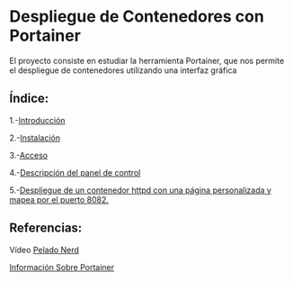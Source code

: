 # Despliegue de Contenedores con Portainer

El proyecto consiste en estudiar la herramienta Portainer, que nos permite el despliegue de contenedores utilizando una interfaz gráfica

## Índice:

1.-[Introducción](https://github.com/Ianfernandez09/docker-portainer/blob/master/1.-Introducción.md)

2.-[Instalación](https://github.com/Ianfernandez09/docker-portainer/blob/master/2.-Instalación.md)

3.-[Acceso](https://github.com/Ianfernandez09/docker-portainer/blob/master/3.-Acceso.md)

4.-[Descripción del panel de control](https://github.com/Ianfernandez09/docker-portainer/blob/master/4.-Descripción_del_panel_de_control.md)

5.-[Despliegue de un contenedor httpd con una página personalizada y mapea por el puerto 8082.](https://github.com/Ianfernandez09/docker-portainer/blob/master/5.-Despliegue_de_un_contenedor_httpd.md)

## Referencias:

Vídeo [Pelado Nerd](https://www.youtube.com/watch?v=TSot5AnS-mk)

[Información Sobre Portainer](https://solidgeargroup.com/portainer-io-monitorea-y-administra-docker-de-manera-sencilla-e-intuitiva/)
